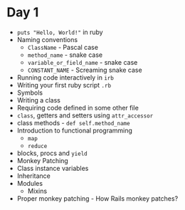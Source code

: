 # Day 1

- `puts "Hello, World!"` in ruby
- Naming conventions
  - `ClassName` - Pascal case
  - `method_name` - snake case
  - `variable_or_field_name` - snake case
  - `CONSTANT_NAME` - Screaming snake case
- Running code interactively in `irb`
- Writing your first ruby script `.rb`
- Symbols
- Writing a class
- Requiring code defined in some other file
- `class`, getters and setters using `attr_accessor`
- class methods - `def self.method_name`
- Introduction to functional programming
  - `map`
  - `reduce`
- blocks, procs and `yield`
- Monkey Patching
- Class instance variables
- Inheritance
- Modules
  - Mixins
- Proper monkey patching - How Rails monkey patches?
